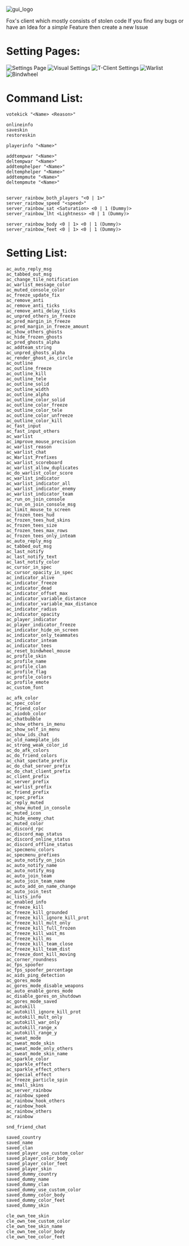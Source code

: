 
![gui_logo](https://github.com/user-attachments/assets/76f93b08-3efa-40a8-96b9-b64b17c14b3f)

Fox's client which mostly consists of stolen code
If you find any bugs or have an Idea for a *simple* Feature then create a new Issue

# Setting Pages:
![Settings Page](https://github.com/user-attachments/assets/e361a830-0623-4216-b767-665328b7bbaa)
![Visual Settings](https://github.com/user-attachments/assets/392b2124-4a3b-4790-8597-da5f0b4f6a64)
![T-Client Settings](https://github.com/user-attachments/assets/a8e11be4-ee53-4b37-b60d-5681ea43157a)
![Warlist](https://github.com/user-attachments/assets/dbed6164-71fe-4ba1-9062-47f4b87eed63)
![Bindwheel](https://github.com/user-attachments/assets/aaa86b5b-6d3d-4902-88ae-2f08449ba2a3)



# Command List:
```
votekick "<Name> <Reason>"

onlineinfo
saveskin
restoreskin

playerinfo "<Name>"

addtempwar "<Name>"
deltempwar "<Name>"
addtemphelper "<Name>"
deltemphelper "<Name>"
addtempmute "<Name>"
deltempmute "<Name>"


server_rainbow_both_players "<0 | 1>"
server_rainbow_speed "<speed>"
server_rainbow_sat <Saturation> <0 | 1 (Dummy)>
server_rainbow_lht <Lightness> <0 | 1 (Dummy)>

server_rainbow_body <0 | 1> <0 | 1 (Dummy)>
server_rainbow_feet <0 | 1> <0 | 1 (Dummy)>

```

# Setting List:
```
ac_auto_reply_msg
ac_tabbed_out_msg
ac_change_tile_notification
ac_warlist_message_color
ac_muted_console_color
ac_freeze_update_fix
ac_remove_anti
ac_remove_anti_ticks
ac_remove_anti_delay_ticks
ac_unpred_others_in_freeze
ac_pred_margin_in_freeze
ac_pred_margin_in_freeze_amount
ac_show_others_ghosts
ac_hide_frozen_ghosts
ac_pred_ghosts_alpha
ac_addteam_string
ac_unpred_ghosts_alpha
ac_render_ghost_as_circle
ac_outline
ac_outline_freeze
ac_outline_kill
ac_outline_tele
ac_outline_solid
ac_outline_width
ac_outline_alpha
ac_outline_color_solid
ac_outline_color_freeze
ac_outline_color_tele
ac_outline_color_unfreeze
ac_outline_color_kill
ac_fast_input
ac_fast_input_others
ac_warlist
ac_improve_mouse_precision
ac_warlist_reason
ac_warlist_chat
ac_Warlist_Prefixes
ac_warlist_scoreboard
ac_warlist_allow_duplicates
ac_do_warlist_color_score
ac_warlist_indicator
ac_warlist_indicator_all
ac_warlist_indicator_enemy
ac_warlist_indicator_team
ac_run_on_join_console
ac_run_on_join_console_msg
ac_limit_mouse_to_screen
ac_frozen_tees_hud
ac_frozen_tees_hud_skins
ac_frozen_tees_size
ac_frozen_tees_max_rows
ac_frozen_tees_only_inteam
ac_auto_reply_msg
ac_tabbed_out_msg
ac_last_notify
ac_last_notify_text
ac_last_notify_color
ac_cursor_in_spec
ac_cursor_opacity_in_spec
ac_indicator_alive
ac_indicator_freeze
ac_indicator_dead
ac_indicator_offset_max
ac_indicator_variable_distance
ac_indicator_variable_max_distance
ac_indicator_radius
ac_indicator_opacity
ac_player_indicator
ac_player_indicator_freeze
ac_indicator_hide_on_screen
ac_indicator_only_teammates
ac_indicator_inteam
ac_indicator_tees
ac_reset_bindwheel_mouse
ac_profile_skin
ac_profile_name
ac_profile_clan
ac_profile_flag
ac_profile_colors
ac_profile_emote
ac_custom_font

ac_afk_color
ac_spec_color
ac_friend_color
ac_aiodob_color
ac_chatbubble
ac_show_others_in_menu
ac_show_self_in_menu
ac_show_ids_chat
ac_old_nameplate_ids
ac_strong_weak_color_id
ac_do_afk_colors
ac_do_friend_colors
ac_chat_spectate_prefix
ac_do_chat_server_prefix
ac_do_chat_client_prefix
ac_client_prefix
ac_server_prefix
ac_warlist_prefix
ac_friend_prefix
ac_spec_prefix
ac_reply_muted
ac_show_muted_in_console
ac_muted_icon
ac_hide_enemy_chat
ac_muted_color
ac_discord_rpc
ac_discord_map_status
ac_discord_online_status
ac_discord_offline_status
ac_specmenu_colors
ac_specmenu_prefixes
ac_auto_notify_on_join
ac_auto_notify_name
ac_auto_notify_msg
ac_auto_join_team
ac_auto_join_team_name
ac_auto_add_on_name_change
ac_auto_join_test
ac_lists_info
ac_enabled_info
ac_freeze_kill
ac_freeze_kill_grounded
ac_freeze_kill_ignore_kill_prot
ac_freeze_kill_mult_only
ac_freeze_kill_full_frozen
ac_freeze_kill_wait_ms
ac_freeze_kill_ms
ac_freeze_kill_team_close
ac_freeze_kill_team_dist
ac_freeze_dont_kill_moving
ac_corner_roundness
ac_fps_spoofer
ac_fps_spoofer_percentage
ac_aids_ping_detection
ac_gores_mode
ac_gores_mode_disable_weapons
ac_auto_enable_gores_mode
ac_disable_gores_on_shutdown
ac_gores_mode_saved
ac_autokill
ac_autokill_ignore_kill_prot
ac_autokill_mult_only
ac_autokill_war_only
ac_autokill_range_x
ac_autokill_range_y
ac_sweat_mode
ac_sweat_mode_skin
ac_sweat_mode_only_others
ac_sweat_mode_skin_name
ac_sparkle_color
ac_sparkle_effect
ac_sparkle_effect_others
ac_special_effect
ac_freeze_particle_spin
ac_small_skins
ac_server_rainbow
ac_rainbow_speed
ac_rainbow_hook_others
ac_rainbow_hook
ac_rainbow_others
ac_rainbow

snd_friend_chat

saved_country
saved_name
saved_clan
saved_player_use_custom_color
saved_player_color_body
saved_player_color_feet
saved_player_skin
saved_dummy_country
saved_dummy_name
saved_dummy_clan
saved_dummy_use_custom_color
saved_dummy_color_body
saved_dummy_color_feet
saved_dummy_skin

cle_own_tee_skin
cle_own_tee_custom_color
cle_own_tee_skin_name
cle_own_tee_color_body
cle_own_tee_color_feet
```
